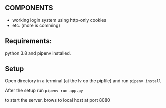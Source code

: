 ## COMPONENTS
- working login system using http-only cookies
- etc. (more is comming)


## Requirements: 
python 3.8 and pipenv installed. 

## Setup 
Open directory in a terminal (at the lv op the pipfile) and run
```pipenv install```

After the setup run  ```pipenv run app.py```  

to start the server. brows to local host at port 8080
